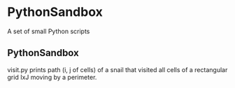 # PythonSandbox
A set of small Python scripts
## PythonSandbox
visit.py prints path (i, j of cells) of a snail that visited all cells of a rectangular grid IxJ moving by a perimeter.